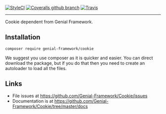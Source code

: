 [![StyleCI](https://styleci.io/repos/114421856/shield?branch=master)](https://styleci.io/repos/114421856) [![Coveralls github branch](https://img.shields.io/coveralls/github/Genial-Framework/Cookie/master.svg?style=flat-square)](https://coveralls.io/github/Genial-Framework/Cookie?branch=master) [![Travis](https://img.shields.io/travis/Genial-Framework/Cookie.svg?style=flat-square)](https://travis-ci.org/Genial-Framework/Cookie) 

-------
Cookie dependent from Genial Framework.

## Installation
```
composer require genial-framework/cookie
```

We suggest you use composer as it is quicker and easier. You can direct download the package, but if you do that then you need to create an autoloader to load all the files.

## Links
- File issues at https://github.com/Genial-Framework/Cookie/issues
- Documentation is at https://github.com/Genial-Framework/Cookie/tree/master/docs

